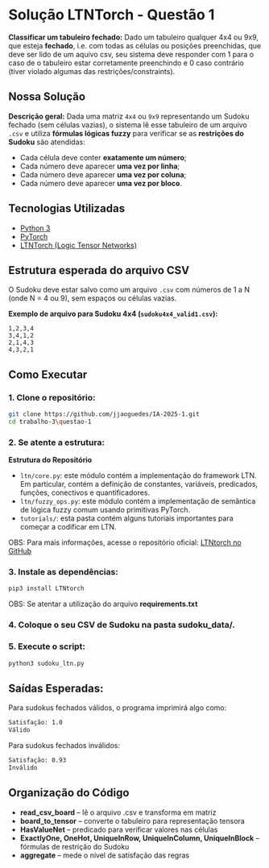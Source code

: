 # Solução LTNTorch - Questão 1

**Classificar um tabuleiro fechado:** Dado um tabuleiro qualquer 4x4 ou 9x9, que esteja **fechado**, i.e. com todas as células ou posições preenchidas, que deve ser lido de um aquivo csv, seu sistema deve responder com 1 para o caso de o tabuleiro estar corretamente preenchindo e 0 caso contrário (tiver violado algumas das restrições/constraints).	

## Nossa Solução

**Descrição geral:** Dada uma matriz `4x4` ou `9x9` representando um Sudoku fechado (sem células vazias), o sistema lê esse tabuleiro de um arquivo `.csv` e utiliza **fórmulas lógicas fuzzy** para verificar se as **restrições do Sudoku** são atendidas: 
- Cada célula deve conter **exatamente um número**;
- Cada número deve aparecer **uma vez por linha**;
- Cada número deve aparecer **uma vez por coluna**;
- Cada número deve aparecer **uma vez por bloco**.

## Tecnologias Utilizadas

- [Python 3](https://www.python.org/)
- [PyTorch](https://pytorch.org/)
- [LTNTorch (Logic Tensor Networks)](https://github.com/marcotcr/LTNtorch)

## Estrutura esperada do arquivo CSV

O Sudoku deve estar salvo como um arquivo `.csv` com números de 1 a N (onde N = 4 ou 9), sem espaços ou células vazias.

**Exemplo de arquivo para Sudoku 4x4 (`sudoku4x4_valid1.csv`):**
```
1,2,3,4 
3,4,1,2
2,1,4,3
4,3,2,1
```

## Como Executar 
### 1. **Clone o repositório**:
```bash
git clone https://github.com/jjaoguedes/IA-2025-1.git
cd trabalho-3\questao-1
```

### 2. **Se atente a estrutura:**

**Estrutura do Repositório**

- `ltn/core.py`: este módulo contém a implementação do framework LTN. Em particular, contém a definição de constantes, variáveis, predicados, funções, conectivos e quantificadores.
- `ltn/fuzzy_ops.py`: este módulo contém a implementação de semântica de lógica fuzzy comum usando primitivas PyTorch.
- `tutorials/`: esta pasta contém alguns tutoriais importantes para começar a codificar em LTN.

OBS: Para mais informações, acesse o repositório oficial: [LTNtorch no GitHub](https://github.com/tommasocarraro/LTNtorch)

### 3. **Instale as dependências:**
```bash
pip3 install LTNtorch
```
OBS: Se atentar a utilização do arquivo **requirements.txt**

### 4. **Coloque o seu CSV de Sudoku na pasta sudoku_data/.**
### 5. **Execute o script:**
```bash
python3 sudoku_ltn.py
```

## Saídas Esperadas:

Para sudokus fechados válidos, o programa imprimirá algo como:
```bash
Satisfação: 1.0
Válido
```
Para sudokus fechados inválidos:

```bash
Satisfação: 0.93
Inválido
```
## Organização do Código

- **read_csv_board** – lê o arquivo .csv e transforma em matriz
- **board_to_tensor** – converte o tabuleiro para representação tensora
- **HasValueNet** – predicado para verificar valores nas células
- **ExactlyOne, OneHot, UniqueInRow, UniqueInColumn, UniqueInBlock** – fórmulas de restrição do Sudoku
- **aggregate** – mede o nível de satisfação das regras
